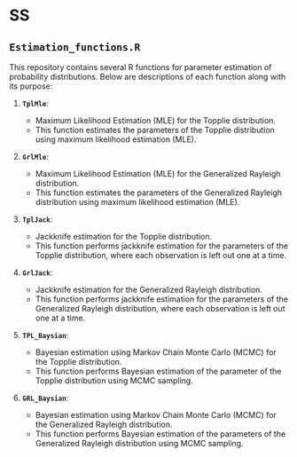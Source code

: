 # SS
## `Estimation_functions.R`
This repository contains several R functions for parameter estimation of probability distributions. Below are descriptions of each function along with its purpose:

1. **`TplMle`**:
   - Maximum Likelihood Estimation (MLE) for the Topplie distribution.
   - This function estimates the parameters of the Topplie distribution using maximum likelihood estimation (MLE).

2. **`GrlMle`**:
   - Maximum Likelihood Estimation (MLE) for the Generalized Rayleigh distribution.
   - This function estimates the parameters of the Generalized Rayleigh distribution using maximum likelihood estimation (MLE).

3. **`TplJack`**:
   - Jackknife estimation for the Topplie distribution.
   - This function performs jackknife estimation for the parameters of the Topplie distribution, where each observation is left out one at a time.

4. **`GrlJack`**:
   - Jackknife estimation for the Generalized Rayleigh distribution.
   - This function performs jackknife estimation for the parameters of the Generalized Rayleigh distribution, where each observation is left out one at a time.

5. **`TPL_Baysian`**:
   - Bayesian estimation using Markov Chain Monte Carlo (MCMC) for the Topplie distribution.
   - This function performs Bayesian estimation of the parameter of the Topplie distribution using MCMC sampling.

6. **`GRL_Baysian`**:
   - Bayesian estimation using Markov Chain Monte Carlo (MCMC) for the Generalized Rayleigh distribution.
   - This function performs Bayesian estimation of the parameters of the Generalized Rayleigh distribution using MCMC sampling.


